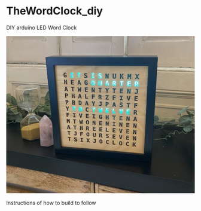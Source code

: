 # TheWordClock_diy
DIY arduino LED Word Clock

![Alt text](img/WordClock2.jpg?raw=true "Title")

Instructions of how to build to follow
